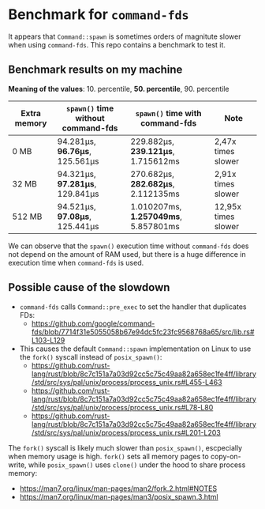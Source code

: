 # Benchmark for `command-fds`
It appears that `Command::spawn` is sometimes orders of magnitute slower when using `command-fds`.
This repo contains a benchmark to test it.

## Benchmark results on my machine
**Meaning of the values**: 10. percentile, **50. percentile**, 90. percentile

| Extra memory | `spawn()` time without command-fds  | `spawn()` time with command-fds         | Note                 |
|--------------|-------------------------------------|-----------------------------------------|----------------------|
| 0 MB         | 94.281µs, **96.76µs**, 125.561µs    | 229.882µs, **239.121µs**, 1.715612ms    | 2,47x times slower   |
| 32 MB        | 94.321µs, **97.281µs**, 129.841µs   | 270.682µs, **282.682µs**, 2.112135ms    | 2,91x times slower   |
| 512 MB       | 94.521µs, **97.08µs**, 125.441µs    | 1.010207ms, **1.257049ms**, 5.857801ms  | 12,95x times slower  |

We can observe that the `spawn()` execution time without `command-fds` does not depend on the amount of RAM used,
but there is a huge difference in execution time when `command-fds` is used.

## Possible cause of the slowdown
- `command-fds` calls `Command::pre_exec` to set the handler that duplicates FDs:
  - https://github.com/google/command-fds/blob/7714f31e5055058b67e94dc5fc23fc9568768a65/src/lib.rs#L103-L129
- This causes the default `Command::spawn` implementation on Linux to use the `fork()` syscall instead of `posix_spawn()`:
  - https://github.com/rust-lang/rust/blob/8c7c151a7a03d92cc5c75c49aa82a658ec1fe4ff/library/std/src/sys/pal/unix/process/process_unix.rs#L455-L463
  - https://github.com/rust-lang/rust/blob/8c7c151a7a03d92cc5c75c49aa82a658ec1fe4ff/library/std/src/sys/pal/unix/process/process_unix.rs#L78-L80
  - https://github.com/rust-lang/rust/blob/8c7c151a7a03d92cc5c75c49aa82a658ec1fe4ff/library/std/src/sys/pal/unix/process/process_unix.rs#L201-L203

The `fork()` syscall is likely much slower than `posix_spawn()`, escpecially when memory usage is high. `fork()` sets all memory pages to copy-on-write,
while `posix_spawn()` uses `clone()` under the hood to share process memory: 
- https://man7.org/linux/man-pages/man2/fork.2.html#NOTES
- https://man7.org/linux/man-pages/man3/posix_spawn.3.html
